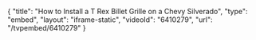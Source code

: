 {
    "title": "How to Install a T Rex Billet Grille on a Chevy Silverado",
    "type": "embed",
    "layout": "iframe-static",
    "videoId": "6410279",
    "url": "\/tvpembed\/6410279"
}